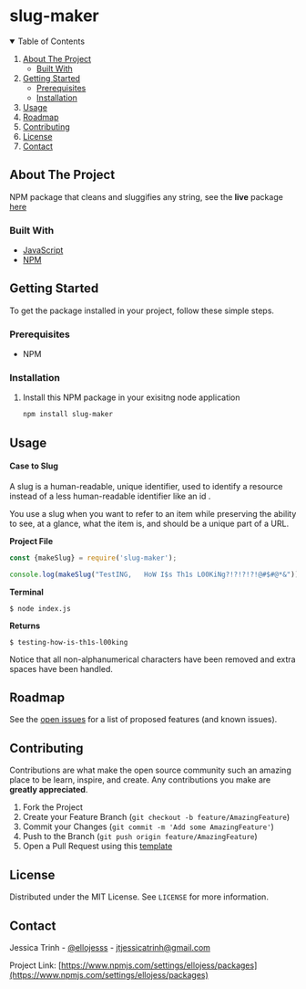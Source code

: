 # slug-maker

<!-- TABLE OF CONTENTS -->
<details open="open">
  <summary>Table of Contents</summary>
  <ol>
    <li>
      <a href="#about-the-project">About The Project</a>
      <ul>
        <li><a href="#built-with">Built With</a></li>
      </ul>
    </li>
    <li>
      <a href="#getting-started">Getting Started</a>
      <ul>
        <li><a href="#prerequisites">Prerequisites</a></li>
        <li><a href="#installation">Installation</a></li>
      </ul>
    </li>
    <li><a href="#usage">Usage</a></li>
    <li><a href="#roadmap">Roadmap</a></li>
    <li><a href="#contributing">Contributing</a></li>
    <li><a href="#license">License</a></li>
    <li><a href="#contact">Contact</a></li>
  </ol>
</details>



<!-- ABOUT THE PROJECT -->
## About The Project
NPM package that cleans and sluggifies any string, see the **live** package [here](https://www.npmjs.com/package/slug-maker) 


### Built With
* [JavaScript](https://www.javascript.com/)
* [NPM](https://www.npmjs.com/)


<!-- GETTING STARTED -->
## Getting Started

To get the package installed in your project, follow these simple steps.

### Prerequisites

- NPM 


### Installation

1. Install this NPM package in your exisitng node application 
   ```sh
   npm install slug-maker
   ```
   

<!-- USAGE EXAMPLES -->
## Usage

#### Case to Slug 

A slug is a human-readable, unique identifier, used to identify a resource instead of a less human-readable identifier like an id . 

You use a slug when you want to refer to an item while preserving the ability to see, at a glance, what the item is, and should be a unique part of a URL.

**Project File** 
```JavaScript
const {makeSlug} = require('slug-maker');

console.log(makeSlug("TestING,   HoW I$s Th1s L00KiNg?!?!?!?!@#$#@*&"));
```

**Terminal**
```dash 
$ node index.js 
```

**Returns**
```dash 
$ testing-how-is-th1s-l00king
```

Notice that all non-alphanumerical characters have been removed and extra spaces have been handled. 

<!-- ROADMAP -->
## Roadmap

See the [open issues](https://github.com/ellojess/slug-maker/issues) for a list of proposed features (and known issues).



<!-- CONTRIBUTING -->
## Contributing

Contributions are what make the open source community such an amazing place to be learn, inspire, and create. Any contributions you make are **greatly appreciated**.

1. Fork the Project
2. Create your Feature Branch (`git checkout -b feature/AmazingFeature`)
3. Commit your Changes (`git commit -m 'Add some AmazingFeature'`)
4. Push to the Branch (`git push origin feature/AmazingFeature`)
5. Open a Pull Request using this [template](https://github.com/embeddedartistry/templates/blob/master/oss_docs/PULL_REQUEST_TEMPLATE.md)



<!-- LICENSE -->
## License

Distributed under the MIT License. See `LICENSE` for more information.



<!-- CONTACT -->
## Contact

Jessica Trinh - [@ellojesss](https://twitter.com/ellojesss) - jtjessicatrinh@gmail.com

Project Link: [https://www.npmjs.com/settings/ellojess/packages](https://www.npmjs.com/settings/ellojess/packages)
